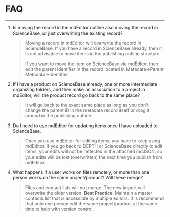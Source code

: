# FAQ

---

1. Is moving the record in the mdEditor outline also moving the record in ScienceBase, or just overwriting the existing record?

   > Moving a record in mdEditor will overwrite the record in ScienceBase. If you have a record in ScienceBase already, then it is not advisable to move items in the publishing outline structure.
   >
   > If you want to move the item on ScienceBase via mdEditor, then edit the parent identifier in the record located in Metadata-&gt;Parent Metadata-&gt;Identifier.

2. If I have a product on ScienceBase already, one or more intermediate organizing folders, and then make an association to a project in mdEditor, will the product record go back to the same place?

   > It will go back to the exact same place as long as you don't change the parent ID in the metadata record itself or drag it around in the publishing outline.

3. Do I need to use mdEditor for updating items once I have uploaded to ScienceBase.

   > Once you use mdEditor for editing items, you have to keep using mdEditor. If you go back to DEPTH or ScienceBase directly to edit items, your edits will not be reflected in the attached mdJSON, so your edits will be lost \(overwritten\) the next time you publish from mdEditor.

4. What happens if a user works on files remotely, or more than one person works on the same project/product? Will these merge?

   > Files and contact lists will not merge. The new import will overwrite the older version. **Best Practice**: Maintain a master contacts list that is accessible by multiple editors. It is recommend that only one person edit the same project/product at the same time to help with version control.



